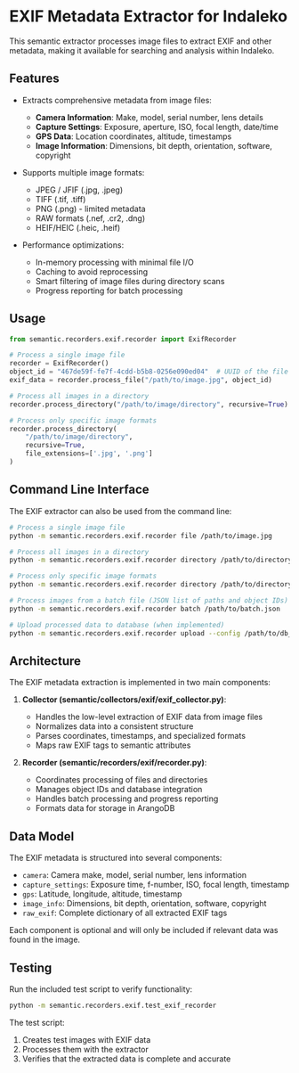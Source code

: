 # EXIF Metadata Extractor for Indaleko

This semantic extractor processes image files to extract EXIF and other metadata, making it available for searching and analysis within Indaleko.

## Features

- Extracts comprehensive metadata from image files:
  - **Camera Information**: Make, model, serial number, lens details
  - **Capture Settings**: Exposure, aperture, ISO, focal length, date/time
  - **GPS Data**: Location coordinates, altitude, timestamps
  - **Image Information**: Dimensions, bit depth, orientation, software, copyright

- Supports multiple image formats:
  - JPEG / JFIF (.jpg, .jpeg)
  - TIFF (.tif, .tiff)
  - PNG (.png) - limited metadata
  - RAW formats (.nef, .cr2, .dng)
  - HEIF/HEIC (.heic, .heif)
  
- Performance optimizations:
  - In-memory processing with minimal file I/O
  - Caching to avoid reprocessing
  - Smart filtering of image files during directory scans
  - Progress reporting for batch processing

## Usage

```python
from semantic.recorders.exif.recorder import ExifRecorder

# Process a single image file
recorder = ExifRecorder()
object_id = "467de59f-fe7f-4cdd-b5b8-0256e090ed04"  # UUID of the file in Indaleko
exif_data = recorder.process_file("/path/to/image.jpg", object_id)

# Process all images in a directory
recorder.process_directory("/path/to/image/directory", recursive=True)

# Process only specific image formats
recorder.process_directory(
    "/path/to/image/directory",
    recursive=True,
    file_extensions=['.jpg', '.png']
)
```

## Command Line Interface

The EXIF extractor can also be used from the command line:

```bash
# Process a single image file
python -m semantic.recorders.exif.recorder file /path/to/image.jpg

# Process all images in a directory
python -m semantic.recorders.exif.recorder directory /path/to/directory --recursive

# Process only specific image formats
python -m semantic.recorders.exif.recorder directory /path/to/directory --recursive --extensions .jpg .png

# Process images from a batch file (JSON list of paths and object IDs)
python -m semantic.recorders.exif.recorder batch /path/to/batch.json

# Upload processed data to database (when implemented)
python -m semantic.recorders.exif.recorder upload --config /path/to/db_config.json
```

## Architecture

The EXIF metadata extraction is implemented in two main components:

1. **Collector (semantic/collectors/exif/exif_collector.py)**:
   - Handles the low-level extraction of EXIF data from image files
   - Normalizes data into a consistent structure
   - Parses coordinates, timestamps, and specialized formats
   - Maps raw EXIF tags to semantic attributes

2. **Recorder (semantic/recorders/exif/recorder.py)**:
   - Coordinates processing of files and directories
   - Manages object IDs and database integration
   - Handles batch processing and progress reporting
   - Formats data for storage in ArangoDB

## Data Model

The EXIF metadata is structured into several components:

- `camera`: Camera make, model, serial number, lens information
- `capture_settings`: Exposure time, f-number, ISO, focal length, timestamp
- `gps`: Latitude, longitude, altitude, timestamp
- `image_info`: Dimensions, bit depth, orientation, software, copyright
- `raw_exif`: Complete dictionary of all extracted EXIF tags

Each component is optional and will only be included if relevant data was found in the image.

## Testing

Run the included test script to verify functionality:

```bash
python -m semantic.recorders.exif.test_exif_recorder
```

The test script:
1. Creates test images with EXIF data
2. Processes them with the extractor
3. Verifies that the extracted data is complete and accurate